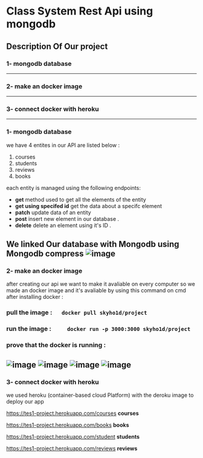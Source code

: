 # Class System Rest Api using mongodb

## Description Of Our project 
### 1- mongodb database 
--------------------------------------------------------
### 2- make an docker image 
--------------------------------------------
### 3- connect docker with heroku 
------------------------------------------------------------------------
### 1- mongodb database 
we have 4 entites in our API are listed below : 
1. courses 
2. students 
3. reviews 
4. books
<!-- -->
each entity is managed using the following endpoints: 
- **get** method used to get all the elements of the entity  
- **get using specifed id** get the data about a specifc element
- **patch** update data of an entity 
- **post** insert new element in our database . 
- **delete** delete an element using it's ID . 
<!-- -->
We linked Our database with Mongodb using Mongodb compress 
![image](https://user-images.githubusercontent.com/47832007/165441631-40182654-231c-4160-a128-ff63e6ac7b61.png)
-------------------------------------------------------------------------------------
### 2- make an docker image
after creating our api we want to make it avaliable on every computer so we made an docker image  and it's avaliable by using this command on cmd after installing docker :

### pull the image :```    docker pull skyho1d/project ```
### run the image :```     docker run -p 3000:3000 skyho1d/project``` 

### prove that the docker is running :

![image](https://user-images.githubusercontent.com/47832007/165444317-6f1021b2-c666-4261-b342-c9db13696d01.png)
![image](https://user-images.githubusercontent.com/47832007/165444481-6ac00bdf-d7b0-4789-b959-0003fe437afb.png)
![image](https://user-images.githubusercontent.com/47832007/165444607-2a05a85a-ed02-4b05-b7ec-f90149266241.png)
![image](https://user-images.githubusercontent.com/47832007/165444617-40f52903-c0de-4b9f-b80b-3e5c0b0a80f6.png)
----------------------------------------------------------------------------------------------------
### 3- connect docker with heroku 
we used heroku (container-based cloud Platform) with the deroku image to deploy our app 

https://tes1-project.herokuapp.com/courses **courses**

https://tes1-project.herokuapp.com/books **books**

https://tes1-project.herokuapp.com/student **students**

https://tes1-project.herokuapp.com/reviews **reviews**






